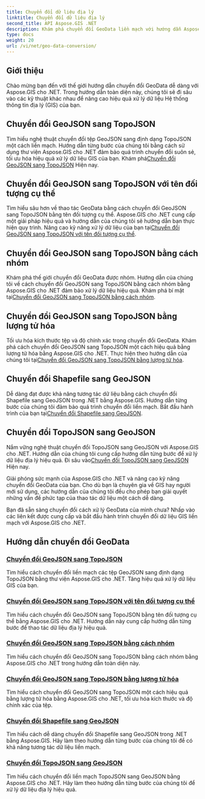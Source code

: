 ```yaml
---
title: Chuyển đổi dữ liệu địa lý
linktitle: Chuyển đổi dữ liệu địa lý
second_title: API Aspose.GIS .NET
description: Khám phá chuyển đổi GeoData liền mạch với hướng dẫn Aspose.GIS cho .NET. Tìm hiểu cách chuyển đổi GeoJSON sang TopoJSON, Shapefile sang GeoJSON, v.v.
type: docs
weight: 20
url: /vi/net/geo-data-conversion/
---
```

## Giới thiệu

Chào mừng bạn đến với thế giới hướng dẫn chuyển đổi GeoData dễ dàng với Aspose.GIS cho .NET. Trong hướng dẫn toàn diện này, chúng tôi sẽ đi sâu vào các kỹ thuật khác nhau để nâng cao hiệu quả xử lý dữ liệu Hệ thống thông tin địa lý (GIS) của bạn.

## Chuyển đổi GeoJSON sang TopoJSON
 Tìm hiểu nghệ thuật chuyển đổi tệp GeoJSON sang định dạng TopoJSON một cách liền mạch. Hướng dẫn từng bước của chúng tôi bằng cách sử dụng thư viện Aspose.GIS cho .NET đảm bảo quá trình chuyển đổi suôn sẻ, tối ưu hóa hiệu quả xử lý dữ liệu GIS của bạn. Khám phá[Chuyển đổi GeoJSON sang TopoJSON](./convert-geojson-to-topojson/) Hiện nay.

## Chuyển đổi GeoJSON sang TopoJSON với tên đối tượng cụ thể
 Tìm hiểu sâu hơn về thao tác GeoData bằng cách chuyển đổi GeoJSON sang TopoJSON bằng tên đối tượng cụ thể. Aspose.GIS cho .NET cung cấp một giải pháp hiệu quả và hướng dẫn của chúng tôi sẽ hướng dẫn bạn thực hiện quy trình. Nâng cao kỹ năng xử lý dữ liệu của bạn tại[Chuyển đổi GeoJSON sang TopoJSON với tên đối tượng cụ thể](./convert-geojson-to-topojson-with-specific-object-name/).

## Chuyển đổi GeoJSON sang TopoJSON bằng cách nhóm
Khám phá thế giới chuyển đổi GeoData được nhóm. Hướng dẫn của chúng tôi về cách chuyển đổi GeoJSON sang TopoJSON bằng cách nhóm bằng Aspose.GIS cho .NET đảm bảo xử lý dữ liệu hiệu quả. Khám phá bí mật tại[Chuyển đổi GeoJSON sang TopoJSON bằng cách nhóm](./convert-geojson-to-topojson-with-grouping/).

## Chuyển đổi GeoJSON sang TopoJSON bằng lượng tử hóa
 Tối ưu hóa kích thước tệp và độ chính xác trong chuyển đổi GeoData. Khám phá cách chuyển đổi GeoJSON sang TopoJSON một cách hiệu quả bằng lượng tử hóa bằng Aspose.GIS cho .NET. Thực hiện theo hướng dẫn của chúng tôi tại[Chuyển đổi GeoJSON sang TopoJSON bằng lượng tử hóa](./convert-geojson-to-topojson-with-quantization/).

## Chuyển đổi Shapefile sang GeoJSON
 Dễ dàng đạt được khả năng tương tác dữ liệu bằng cách chuyển đổi Shapefile sang GeoJSON trong .NET bằng Aspose.GIS. Hướng dẫn từng bước của chúng tôi đảm bảo quá trình chuyển đổi liền mạch. Bắt đầu hành trình của bạn tại[Chuyển đổi Shapefile sang GeoJSON](./convert-shapefile-to-geojson/).

## Chuyển đổi TopoJSON sang GeoJSON
 Nắm vững nghệ thuật chuyển đổi TopoJSON sang GeoJSON với Aspose.GIS cho .NET. Hướng dẫn của chúng tôi cung cấp hướng dẫn từng bước để xử lý dữ liệu địa lý hiệu quả. Đi sâu vào[Chuyển đổi TopoJSON sang GeoJSON](./convert-topojson-to-geojson/) Hiện nay.

Giải phóng sức mạnh của Aspose.GIS cho .NET và nâng cao kỹ năng chuyển đổi GeoData của bạn. Cho dù bạn là chuyên gia về GIS hay người mới sử dụng, các hướng dẫn của chúng tôi đều cho phép bạn giải quyết những vấn đề phức tạp của thao tác dữ liệu một cách dễ dàng.

Bạn đã sẵn sàng chuyển đổi cách xử lý GeoData của mình chưa? Nhấp vào các liên kết được cung cấp và bắt đầu hành trình chuyển đổi dữ liệu GIS liền mạch với Aspose.GIS cho .NET.
## Hướng dẫn chuyển đổi GeoData
### [Chuyển đổi GeoJSON sang TopoJSON](./convert-geojson-to-topojson/)
Tìm hiểu cách chuyển đổi liền mạch các tệp GeoJSON sang định dạng TopoJSON bằng thư viện Aspose.GIS cho .NET. Tăng hiệu quả xử lý dữ liệu GIS của bạn.
### [Chuyển đổi GeoJSON sang TopoJSON với tên đối tượng cụ thể](./convert-geojson-to-topojson-with-specific-object-name/)
Tìm hiểu cách chuyển đổi GeoJSON sang TopoJSON bằng tên đối tượng cụ thể bằng Aspose.GIS cho .NET. Hướng dẫn này cung cấp hướng dẫn từng bước để thao tác dữ liệu địa lý hiệu quả.
### [Chuyển đổi GeoJSON sang TopoJSON bằng cách nhóm](./convert-geojson-to-topojson-with-grouping/)
Tìm hiểu cách chuyển đổi GeoJSON sang TopoJSON bằng cách nhóm bằng Aspose.GIS cho .NET trong hướng dẫn toàn diện này.
### [Chuyển đổi GeoJSON sang TopoJSON bằng lượng tử hóa](./convert-geojson-to-topojson-with-quantization/)
Tìm hiểu cách chuyển đổi GeoJSON sang TopoJSON một cách hiệu quả bằng lượng tử hóa bằng Aspose.GIS cho .NET, tối ưu hóa kích thước và độ chính xác của tệp.
### [Chuyển đổi Shapefile sang GeoJSON](./convert-shapefile-to-geojson/)
Tìm hiểu cách dễ dàng chuyển đổi Shapefile sang GeoJSON trong .NET bằng Aspose.GIS. Hãy làm theo hướng dẫn từng bước của chúng tôi để có khả năng tương tác dữ liệu liền mạch.
### [Chuyển đổi TopoJSON sang GeoJSON](./convert-topojson-to-geojson/)
Tìm hiểu cách chuyển đổi liền mạch TopoJSON sang GeoJSON bằng Aspose.GIS cho .NET. Hãy làm theo hướng dẫn từng bước của chúng tôi để xử lý dữ liệu địa lý hiệu quả.